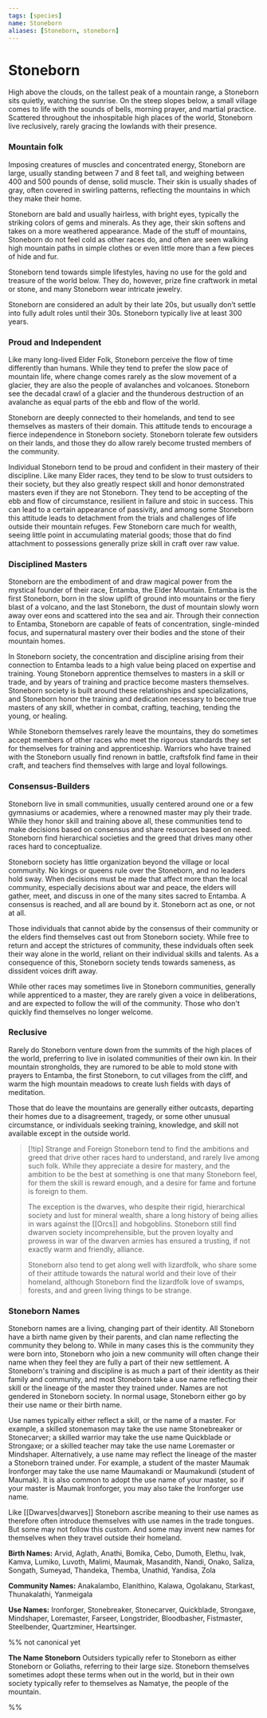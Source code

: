 ```yaml
---
tags: [species]
name: Stoneborn
aliases: [Stoneborn, stoneborn]
---
```

# Stoneborn

High above the clouds, on the tallest peak of a mountain range, a Stoneborn sits quietly, watching the sunrise. On the steep slopes below, a small village comes to life with the sounds of bells, morning prayer, and martial practice. Scattered throughout the inhospitable high places of the world, Stoneborn live reclusively, rarely gracing the lowlands with their presence.
### Mountain folk
Imposing creatures of muscles and concentrated energy, Stoneborn are large, usually standing between 7 and 8 feet tall, and weighing between 400 and 500 pounds of dense, solid muscle. Their skin is usually shades of gray, often covered in swirling patterns, reflecting the mountains in which they make their home. 

Stoneborn are bald and usually hairless, with bright eyes, typically the striking colors of gems and minerals. As they age, their skin softens and takes on a more weathered appearance. Made of the stuff of mountains, Stoneborn do not feel cold as other races do, and often are seen walking high mountain paths in simple clothes or even little more than a few pieces of hide and fur. 

Stoneborn tend towards simple lifestyles, having no use for the gold and treasure of the world below. They do, however, prize fine craftwork in metal or stone, and many Stoneborn wear intricate jewelry.

Stoneborn are considered an adult by their late 20s, but usually don’t settle into fully adult roles until their 30s. Stoneborn typically live at least 300 years. 
### Proud and Independent
Like many long-lived Elder Folk, Stoneborn perceive the flow of time differently than humans. While they tend to prefer the slow pace of mountain life, where change comes rarely as the slow movement of a glacier, they are also the people of avalanches and volcanoes. Stoneborn see the decadal crawl of a glacier and the thunderous destruction of an avalanche as equal parts of the ebb and flow of the world. 

Stoneborn are deeply connected to their homelands, and tend to see themselves as masters of their domain. This attitude tends to encourage a fierce independence in Stoneborn society. Stoneborn tolerate few outsiders on their lands, and those they do allow rarely become trusted members of the community. 

Individual Stoneborn tend to be proud and confident in their mastery of their discipline. Like many Elder races, they tend to be slow to trust outsiders to their society, but they also greatly respect skill and honor demonstrated masters even if they are not Stoneborn. They tend to be accepting of the ebb and flow of circumstance, resilient in failure and stoic in success. This can lead to a certain appearance of passivity, and among some Stoneborn this attitude leads to detachment from the trials and challenges of life outside their mountain refuges. Few Stoneborn care much for wealth, seeing little point in accumulating material goods; those that do find attachment to possessions generally prize skill in craft over raw value. 

### Disciplined Masters
Stoneborn are the embodiment of and draw magical power from the mystical founder of their race, Entamba, the Elder Mountain. Entamba is the first Stoneborn, born in the slow uplift of ground into mountains or the fiery blast of a volcano, and the last Stoneborn, the dust of mountain slowly worn away over eons and scattered into the sea and air. Through their connection to Entamba, Stoneborn are capable of feats of  concentration, single-minded focus, and supernatural mastery over their bodies and the stone of their mountain homes.

In Stoneborn society, the concentration and discipline arising from their connection to Entamba leads to a high value being placed on expertise and training. Young Stoneborn apprentice themselves to masters in a skill or trade, and by years of training and practice become masters themselves. Stoneborn society is built around these relationships and specializations, and Stoneborn honor the training and dedication necessary to become true masters of any skill, whether in combat, crafting, teaching, tending the young, or healing. 

While Stoneborn themselves rarely leave the mountains, they do sometimes accept members of other races who meet the rigorous standards they set for themselves for training and apprenticeship. Warriors who have trained with the Stoneborn usually find renown in battle, craftsfolk find fame in their craft, and teachers find themselves with large and loyal followings.
###  Consensus-Builders
Stoneborn live in small communities, usually centered around one or a few gymnasiums or academies, where a renowned master may ply their trade. While they honor skill and training above all, these communities tend to make decisions based on consensus and share resources based on need. Stoneborn find hierarchical societies and the greed that drives many other races hard to conceptualize.

Stoneborn society has little organization beyond the village or local community. No kings or queens rule over the Stoneborn, and no leaders hold sway. When decisions must be made that affect more than the local community, especially decisions about war and peace, the elders will gather, meet, and discuss in one of the many sites sacred to Entamba. A consensus is reached, and all are bound by it. Stoneborn act as one, or not at all. 

Those individuals that cannot abide by the consensus of their community or the elders find themselves cast out from Stoneborn society. While free to return and accept the strictures of community, these indviduals often seek their way alone in the world, reliant on their individual skills and talents. As a consequence of this, Stoneborn society tends towards sameness, as dissident voices drift away.

While other races may sometimes live in Stoneborn communities, generally while apprenticed to a master, they are rarely given a voice in deliberations, and are expected to follow the will of the community. Those who don't quickly find themselves no longer welcome.
### Reclusive 
Rarely do Stoneborn venture down from the summits of the high places of the world, preferring to live in isolated communities of their own kin. In their mountain strongholds, they are rumored to be able to mold stone with prayers to Entamba, the first Stoneborn, to cut villages from the cliff, and warm the high mountain meadows to create lush fields with days of meditation.

Those that do leave the mountains are generally either outcasts, departing their homes due to a disagreement, tragedy, or some other unusual circumstance, or individuals seeking training, knowledge, and skill not available except in the outside world.

>[!tip] Strange and Foreign
>Stoneborn tend to find the ambitions and greed that drive other races hard to understand, and rarely live among such folk. While they appreciate a desire for mastery, and the ambition to be the best at something is one that many Stoneborn feel, for them the skill is reward enough, and a desire for fame and fortune is foreign to them.
>
>The exception is the dwarves, who despite their rigid, hierarchical society and lust for mineral wealth, share a long history of being allies in wars against the [[Orcs]] and hobgoblins. Stoneborn still find dwarven society incomprehensible, but the proven loyalty and prowess in war of the dwarven armies has ensured a trusting, if not exactly warm and friendly, alliance.
>
>Stoneborn also tend to get along well with lizardfolk, who share some of their attitude towards the natural world and their love of their homeland, although Stoneborn find the lizardfolk love of swamps, forests, and and green living things to be strange.

### Stoneborn Names
Stoneborn names are a living, changing part of their identity. All Stoneborn have a birth name given by their parents, and clan name reflecting the community they belong to. While in many cases this is the community they were born into, Stoneborn who join a new community will often change their name when they feel they are fully a part of their new settlement. A Stoneborn's training and discipline is as much a part of their identity as their family and community, and most Stoneborn take a use name reflecting their skill or the lineage of the master they trained under. Names are not gendered in Stoneborn society. In normal usage, Stoneborn either go by their use name or their birth name. 

Use names typically either reflect a skill, or the name of a master. For example, a skilled stonemason may take the use name Stonebreaker or Stonecarver; a skilled warrior may take the use name Quickblade or Strongaxe; or a skilled teacher may take the use name Loremaster or Mindshaper. Alternatively, a use name may reflect the lineage of the master a Stoneborn trained under. For example, a student of the master Maumak Ironforger may take the use name Maumakandi or Maumakundi (student of Maumak). It is also common to adopt the use name of your master, so if your master is Maumak Ironforger, you may also take the Ironforger use name. 

Like [[Dwarves|dwarves]] Stoneborn ascribe meaning to their use names as therefore often introduce themselves with use names in the trade tongues. But some may not follow this custom. And some may invent new names for themselves when they travel outside their homeland. 

**Birth Names:** Arvid, Aglath, Anathi, Bomika, Cebo, Dumoth, Elethu, Ivak, Kamva, Lumiko, Luvoth, Malimi, Maumak, Masandith, Nandi, Onako, Saliza, Songath, Sumeyad, Thandeka, Themba, Unathid, Yandisa, Zola

**Community Names:** Anakalambo, Elanithino, Kalawa, Ogolakanu, Starkast, Thunakalathi, Yanmeigala

**Use Names:** Ironforger, Stonebreaker, Stonecarver, Quickblade, Strongaxe, Mindshaper, Loremaster, Farseer, Longstrider, Bloodbasher, Fistmaster, Steelbender, Quartzminer, Heartsinger.

%% not canonical yet

**The Name Stoneborn**
Outsiders typically refer to Stoneborn as either Stoneborn or Goliaths, referring to their large size. Stoneborn themselves sometimes adopt these terms when out in the world, but in their own society typically refer to themselves as Namatye, the people of the mountain. 

%%